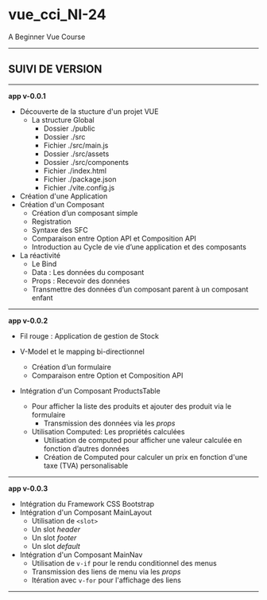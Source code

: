 # vue_cci_NI-24
A Beginner Vue Course

---

## SUIVI DE VERSION
---
**app v-0.0.1**
- Découverte de la stucture d'un projet VUE
    - La structure Global
        - Dossier ./public
        - Dossier ./src
        - Fichier ./src/main.js
        - Dossier ./src/assets
        - Dossier ./src/components
        - Fichier ./index.html
        - Fichier ./package.json
        - Fichier ./vite.config.js 
- Création d'une Application
- Création d'un Composant
    - Création d’un composant simple
    - Registration
    - Syntaxe des SFC
    - Comparaison entre Option API et Composition API
    - Introduction au Cycle de vie d’une application et des composants
- La réactivité
    - Le Bind
    - Data : Les données du composant
    - Props : Recevoir des données
    - Transmettre des données d’un composant parent à un composant enfant

---

**app v-0.0.2**
- Fil rouge : Application de gestion de Stock
- V-Model et le mapping bi-directionnel
    - Création d’un formulaire
    - Comparaison entre Option et Composition API

- Intégration d'un Composant ProductsTable 
    - Pour afficher la liste des produits et ajouter des produit via le formulaire
        - Transmission des données via les _props_
    - Utilisation Computed: Les propriétés calculées
        -  Utilisation de computed pour afficher une valeur calculée en fonction d’autres données
        - Création de Computed pour calculer un prix en fonction d'une taxe (TVA) personalisable

---

**app v-0.0.3**
- Intégration du Framework CSS Bootstrap
- Intégration d'un Composant MainLayout
    - Utilisation de `<slot>`
    - Un slot _header_
    - Un slot _footer_
    - Un slot _default_
- Intégration d'un Composant MainNav
    - Utilisation de `v-if` pour le rendu conditionnel des menus
    - Transmission des liens de menu via les _props_
    - Itération avec `v-for` pour l'affichage des liens

---